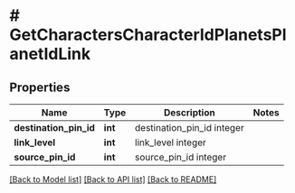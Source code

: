 # # GetCharactersCharacterIdPlanetsPlanetIdLink

## Properties

Name | Type | Description | Notes
------------ | ------------- | ------------- | -------------
**destination_pin_id** | **int** | destination_pin_id integer |
**link_level** | **int** | link_level integer |
**source_pin_id** | **int** | source_pin_id integer |

[[Back to Model list]](../../README.md#models) [[Back to API list]](../../README.md#endpoints) [[Back to README]](../../README.md)
